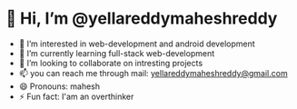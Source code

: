 # 👋 Hi, I’m @yellareddymaheshreddy

- 👀 I’m interested in web-development and android development
- 🌱 I’m currently learning full-stack web-development
- 💞️ I’m looking to collaborate on intresting projects
- 📫 you can reach me through mail: yellareddymaheshreddy@gmail.com
- 😄 Pronouns: mahesh
- ⚡ Fun fact: I'am an overthinker

<!---
yellareddymaheshreddy/yellareddymaheshreddy is a ✨ special ✨ repository because its `README.md` (this file) appears on your GitHub profile.
You can click the Preview link to take a look at your changes.
--->
